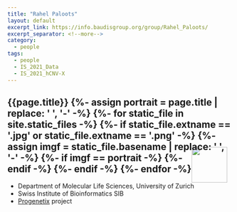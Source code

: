 ```yaml
---
title: "Rahel Paloots"
layout: default
excerpt_link: https://info.baudisgroup.org/group/Rahel_Paloots/
excerpt_separator: <!--more-->
category:
  - people
tags:
  - people
  - IS_2021_Data
  - IS_2021_hCNV-X
---
```


<h2>{{page.title}}
{%- assign portrait = page.title | replace: ' ', '-' -%}
{%- for static_file in site.static_files -%}
    {%- if static_file.extname == '.jpg' or static_file.extname == '.png'  -%}
        {%- assign imgf = static_file.basename | replace: ' ', '-' -%}
        {%- if imgf == portrait -%}
<img style="float: right; width: 80px; margin-top: -12px; margin-right: 10px; margin-bottom: -50px;" src="{{ static_file.path | relative_url}}" />
        {%- endif -%}
    {%- endif -%}
{%- endfor -%}</h2>

* Department of Molecular Life Sciences, University of Zurich
* Swiss Institute of Bioinformatics SIB
* [Progenetix](http://progenetix.org) project

<!--more-->
